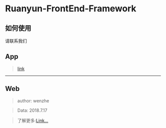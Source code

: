 # Ruanyun-FrontEnd-Framework

## 如何使用

请联系我们

## App

> <a href=" https://amangege.github.io/Ruanyun-FrontEnd-Framework/App/index.html">link</a>


<hr> 

## Web
> author: wenzhe   

> Data: 2018.7.17     

> 了解更多:<a href="http://mysterywz.xyz/Ruanyun-FrontEnd-Framework//Web/index.html">Link...</a>   
